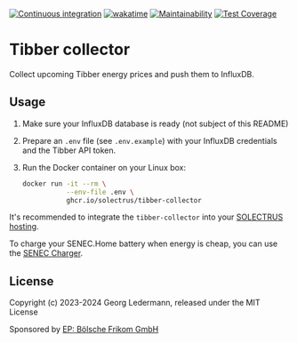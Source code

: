 [![Continuous integration](https://github.com/solectrus/tibber-collector/actions/workflows/push.yml/badge.svg)](https://github.com/solectrus/tibber-collector/actions/workflows/push.yml)
[![wakatime](https://wakatime.com/badge/user/697af4f5-617a-446d-ba58-407e7f3e0243/project/018c1bd2-0182-4fb4-a801-4bdd567f1a76.svg)](https://wakatime.com/badge/user/697af4f5-617a-446d-ba58-407e7f3e0243/project/018c1bd2-0182-4fb4-a801-4bdd567f1a76)
[![Maintainability](https://api.codeclimate.com/v1/badges/1b392dc7af3b0b5cb57d/maintainability)](https://codeclimate.com/repos/6572cf994f3c7e5e3e355636/maintainability)
[![Test Coverage](https://api.codeclimate.com/v1/badges/1b392dc7af3b0b5cb57d/test_coverage)](https://codeclimate.com/repos/6572cf994f3c7e5e3e355636/test_coverage)

# Tibber collector

Collect upcoming Tibber energy prices and push them to InfluxDB.

## Usage

1. Make sure your InfluxDB database is ready (not subject of this README)

2. Prepare an `.env` file (see `.env.example`) with your InfluxDB credentials and the Tibber API token.

3. Run the Docker container on your Linux box:

   ```bash
   docker run -it --rm \
              --env-file .env \
              ghcr.io/solectrus/tibber-collector
   ```

It's recommended to integrate the `tibber-collector` into your [SOLECTRUS hosting](https://github.com/solectrus/hosting).

To charge your SENEC.Home battery when energy is cheap, you can use the [SENEC Charger](https://github.com/solectrus/senec-charger).

## License

Copyright (c) 2023-2024 Georg Ledermann, released under the MIT License

Sponsored by [EP: Bölsche Frikom GmbH](https://www.ep.de/boelsche)
